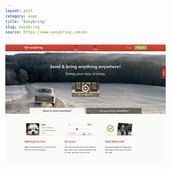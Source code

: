 ```yaml
---
layout: post
category: expo
title: "Easybring"
slug: easebring
source: https://www.easybring.com/en
---
```


<img src="/screenshots/easybring.jpg">
